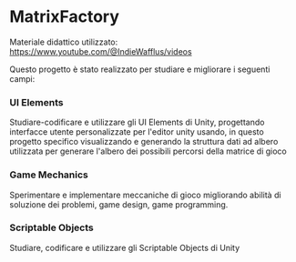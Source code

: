 # MatrixFactory
Materiale didattico utilizzato: https://www.youtube.com/@IndieWafflus/videos

Questo progetto è stato realizzato per studiare e migliorare i seguenti campi:

### UI Elements
Studiare-codificare e utilizzare gli UI Elements di Unity, progettando interfacce utente personalizzate per l'editor unity usando, in questo progetto specifico visualizzando e generando la struttura dati ad albero utilizzata per generare l'albero dei possibili percorsi della matrice di gioco

### Game Mechanics
Sperimentare e implementare meccaniche di gioco migliorando abilità di soluzione dei problemi, game design, game programming.

### Scriptable Objects
Studiare, codificare e utilizzare gli Scriptable Objects di Unity
